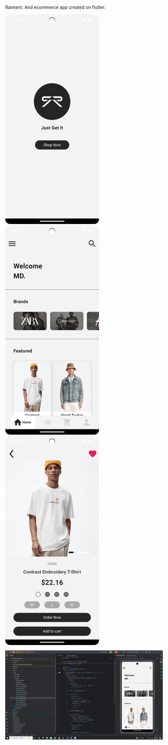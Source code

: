 Raiment. And ecommerce app created on flutter.

<img src="lib/images/raiment-intro.png" width="300" /> &ensp;&ensp; <img src="lib/images/raiment-home.png" width="300" /> &ensp;&ensp; <img src="lib/images/view-product.png" width="300" />

<img src="lib/images/raiment-ss.png" width="1080" />
